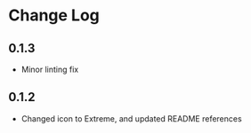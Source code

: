 # Change Log

## 0.1.3

- Minor linting fix

## 0.1.2

- Changed icon to Extreme, and updated README references

